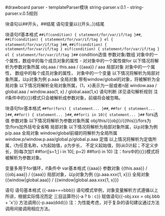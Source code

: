 #drawboard 
parser - templateParser模块
string-parser.v.0.1 - string-parser.v.0.5规则

块语句以##开头，##结尾
语句变量以{{开头，}}结尾

块语句if基本格式
`##if(condition) {
    statement/for/var/if/tag
}##`,
`##if(condition) {
    statement/for/var/if/tag
} el {
    statement/for/var/if/tag
}##`,
`##if(condition) {
    statement/for/var/if/tag
} eif(condition) {
    statement/for/var/if/tag
} el {
    statement/for/var/if/tag
}##`
condition选值
参数对象/数组
对象中的一个属性，数组中的每个成员对象的属性 - 对对象中的一个属性做for
以下情况将解析为参数对象所属
obj.aaa / this.aaa / {{aaa}} / aaa
局部对象
对象中的一个属性， 数组中的每个成员对象的属性， 对象中的一个变量
以下情况将解析为局部对象所属，以p对象为例
p.aaa
全局对象
带有window/global的对象，将被解析为全局对象
以下情况将解析全局对象所属，{1，x}表示为一层或者n层
window.aaa / global.aaa / window.aaa{1, x} / global.aaa{1,x}
语句判断
详见语句解析规则
注 if条件中的{{}}模式只会被解析成参数对象，前缀将会被忽略。

块语句for基本格式
`##for(fors) {
    statement...
}##`,
`##for {
    statement...
}##`,
`##for() {
    statement...
}##`,
`##for(i in 10){
    statement...
}##`
fors选值
参数对象
以下情况将解析为参数对象所属
obj/this/{{obj}}/{{this}}/fors为空/fors加外括号全省略
局部对象
以下情况将解析为局部对象所属，以p对象为例
p/p.aaa
全局对象
window/global前缀的将解析为全局所属
window.p/window.p.aaa/global.p/global.p.aaa
定值
以上情况将解析为定值所属，i为任意名称，s为起始值，p为步长，
不定义起始值，则i从0计起；不定义步长，则i每次加1
##for([s=1;] i in 10[; p=2)
##for(i in 10)
注：fors中的{{}}模式将被解析为参数对象。

变量多用于for循环，if条件中
var基本格式
{{aaa}}
参数对象
{{this.aaa}} / {{obj.aaa}} / {{aaa}}
局部对象，以p对象为例
{{p.aaa.xxx{1, x}}}
全局对象
{{window|global.aaa}} / {{window|global.aaa.xxx{1, x}}} 

语句
语句基本格式
{{-aaa===bbb}}
语句模式举例，对象变量解析方式遵循以上所讲，根据实际情况而定
三目运算符{{-a ? b : c}}
赋值语句{{-obj.xxx = obj.bbb + 'x'}}
方法调用{{-p.aaa(ddd)}}
注：为性能考虑，对于复杂的语句建议通过方法调用间接调用相应方法。







